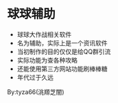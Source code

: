 # 球球辅助
- 球球大作战相关软件
- 名为辅助，实际上是一个资讯软件
- 当初制作的目的仅仅是给QQ群引流
- 实际功能为查各种攻略
- 还能使用第三方网站功能刷棒棒糖
- 年代过于久远

By:tyza66(洮羱芝闇)